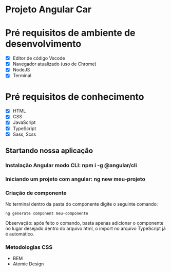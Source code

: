 # Projeto Angular Car

# Pré requisitos de ambiente de desenvolvimento

* [X] Editor de código Vscode
* [X] Navegador atualizado (uso de Chrome)
* [X] NodeJS
* [X] Terminal

# Pré requisitos de conhecimento

* [X] HTML
* [X] CSS
* [X] JavaScript
* [X] TypeScript
* [X] Sass, Scss

## Startando nossa aplicação

### Instalação Angular modo CLI: npm i -g @angular/cli

### Iniciando um projeto com angular: ng new meu-projeto

### Criação de componente

No terminal dentro da pasta do componente digite o seguinte comando: 

```shell
ng generate component meu-componente
```

Observação: após feito o comando, basta apenas adicionar o componente no lugar desejado dentro do arquivo html, o import no arquivo TypeScript já é automático.

### Metodologias CSS

* BEM
* Atomic Design
